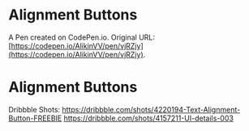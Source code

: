 # Alignment Buttons

A Pen created on CodePen.io. Original URL: [https://codepen.io/AlikinVV/pen/vjRZjy](https://codepen.io/AlikinVV/pen/vjRZjy).

<h1>Alignment Buttons</h1>

Dribbble Shots: 
https://dribbble.com/shots/4220194-Text-Alignment-Button-FREEBIE
https://dribbble.com/shots/4157211-UI-details-003